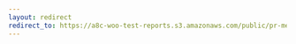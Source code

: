 ```yaml
---
layout: redirect
redirect_to: https://a8c-woo-test-reports.s3.amazonaws.com/public/pr-merge/43860/api/index.html
---
```

